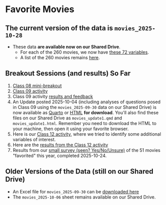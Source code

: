 # Favorite Movies

## The current version of the data is `movies_2025-10-28`

- These data **are available now on our Shared Drive**.
  - For each of the 260 movies, we now have [these 72 variables](variables.md).
  - A list of the 260 movies remains [here](movie_list.md).

## Breakout Sessions (and results) So Far

1. [Class 08 mini-breakout](class08.md)
2. [Class 09 activity](class09.md)
3. Class 09 activity [results and feedback](class09_results.md)
4. An Update posted 2025-10-04 (including analyses of questions posed in Class 09 using the `movies_2025-09-30` data on our Shared Drive) is now available as [Quarto](https://raw.githubusercontent.com/THOMASELOVE/431-classes-2025/refs/heads/main/movies/movies_update1.qmd) or [HTML](https://github.com/THOMASELOVE/431-classes-2025/blob/main/movies/movies_update1.html) **for download**. You'll also find these files on our Shared Drive as `movies_update1.qmd` and `movies_update1.html`. Remember you need to download the HTML to your machine, then open it using your favorite browser.
5. Here is our [Class 12 activity](class12.md), where we tried to identify some additional variables of interest.
6. Here are the [results from the Class 12 activity](class12_results.md)
7. Results from our [small survey (seen? Yes/No/Unsure)](small_survey.md) of the 51 movies "favorited" this year, completed 2025-10-24.


## Older Versions of the Data (still on our Shared Drive)

- An Excel file for `movies_2025-09-30` can be [downloaded here](https://github.com/THOMASELOVE/431-classes-2025/raw/refs/heads/main/movies/movies_2025-09-30.xlsx)
- The `movies_2025-10-06` sheet remains available on our Shared Drive.
